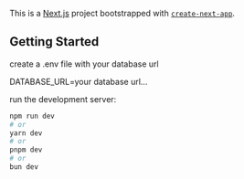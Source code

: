 This is a [Next.js](https://nextjs.org/) project bootstrapped with [`create-next-app`](https://github.com/vercel/next.js/tree/canary/packages/create-next-app).

## Getting Started

create a .env file with your database url

DATABASE_URL=your database url...

run the development server:

```bash
npm run dev
# or
yarn dev
# or
pnpm dev
# or
bun dev
```

